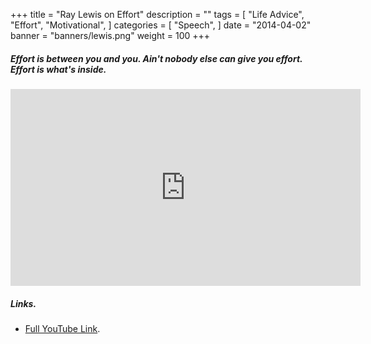 +++
title = "Ray Lewis on Effort"
description = ""
tags = [
    "Life Advice",
    "Effort",
    "Motivational",
]
categories = [
    "Speech",
]
date = "2014-04-02"
banner = "banners/lewis.png"
weight = 100
+++

##### Effort is between you and you. Ain't nobody else can give you effort. Effort is what's inside.

<iframe width="560" height="315" src="https://www.youtube.com/embed/nda4QXuX1XM" frameborder="0" allow="autoplay; encrypted-media" allowfullscreen></iframe>

##### Links.
* [Full YouTube Link](https://youtu.be/nda4QXuX1XM).
